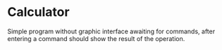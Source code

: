 # Calculator
Simple program without graphic interface awaiting for commands, after entering a command should show the result of the operation. 
